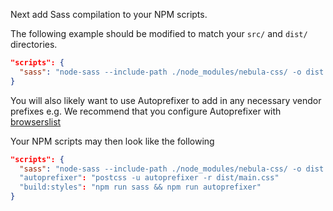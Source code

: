 Next add Sass compilation to your NPM scripts.

The following example should be modified to match your `src/` and `dist/` directories.

```json
"scripts": {
  "sass": "node-sass --include-path ./node_modules/nebula-css/ -o dist src/scss/main.scss"
}
```

You will also likely want to use Autoprefixer to add in any necessary vendor prefixes e.g.
We recommend that you configure Autoprefixer with [browserslist](https://www.npmjs.com/package/browserslist)


Your NPM scripts may then look like the following

```json
"scripts": {
  "sass": "node-sass --include-path ./node_modules/nebula-css/ -o dist src/scss/main.scss"
  "autoprefixer": "postcss -u autoprefixer -r dist/main.css"
  "build:styles": "npm run sass && npm run autoprefixer"
}
```

